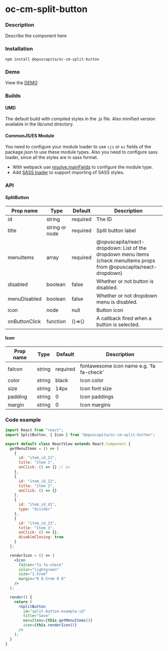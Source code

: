 # oc-cm-split-button

### Description

Describe the component here

### Installation

```
npm install @opuscapita/oc-cm-split-button
```

### Demo

View the [DEMO](https://opuscapita.github.io/oc-cm-split-button)

### Builds

#### UMD

The default build with compiled styles in the .js file. Also minified version available in the lib/umd directory.

#### CommonJS/ES Module

You need to configure your module loader to use `cjs` or `es` fields of the package.json to use these module types.
Also you need to configure sass loader, since all the styles are in sass format.

- With webpack use [resolve.mainFields](https://webpack.js.org/configuration/resolve/#resolve-mainfields) to configure the module type.
- Add [SASS loader](https://github.com/webpack-contrib/sass-loader) to support importing of SASS styles.

### API

#### SplitButton

| Prop name     | Type           | Default  | Description                                                                                                         |
| ------------- | -------------- | -------- | ------------------------------------------------------------------------------------------------------------------- |
| id            | string         | required | The ID                                                                                                              |
| title         | string or node | required | Split button label                                                                                                  |
| menuItems     | array          | required | @opuscapita/react-dropdown: List of the dropdown menu items (check menuItems props from @opuscapita/react-dropdown) |
| disabled      | boolean        | false    | Whether or not button is disabled.                                                                                  |
| menuDisabled  | boolean        | false    | Whether or not dropdown menu is disabled.                                                                           |
| icon          | node           | null     | Button icon                                                                                                         |
| onButtonClick | function       | ()=>{}   | A callback fired when a button is selected.                                                                         |

#### Icon

| Prop name | Type   | Default  | Description                              |
| --------- | ------ | -------- | ---------------------------------------- |
| faIcon    | string | required | fontawesome icon name e.g. 'fa fa-check' |
| color     | string | black    | Icon color                               |
| size      | string | 14px     | Icon font size                           |
| padding   | string | 0        | Icon paddings                            |
| margin    | string | 0        | Icon margins                             |

### Code example

```jsx
import React from "react";
import SplitButton, { Icon } from "@opuscapita/oc-cm-split-button";

export default class ReactView extends React.Component {
  getMenuItems = () => [
    {
      id: "item_id_21",
      title: "Item 1",
      onClick: () => {} // es
    },
    {
      id: "item_id_22",
      title: "Item 2",
      onClick: () => {}
    },
    {
      id: "item_id_d1",
      type: "divider"
    },
    {
      id: "item_id_23",
      title: "Item 3",
      onClick: () => {},
      disableClosing: true
    }
  ];

  renderIcon = () => (
    <Icon
      faIcon="fa fa-check"
      color="lightgreen"
      size="1.5rem"
      margin="0 0.5rem 0 0"
    />
  );

  render() {
    return (
      <SplitButton
        id="split-button-example-id"
        title="Save"
        menuItems={this.getMenuItems()}
        icon={this.renderIcon()}
      />
    );
  }
}
```
